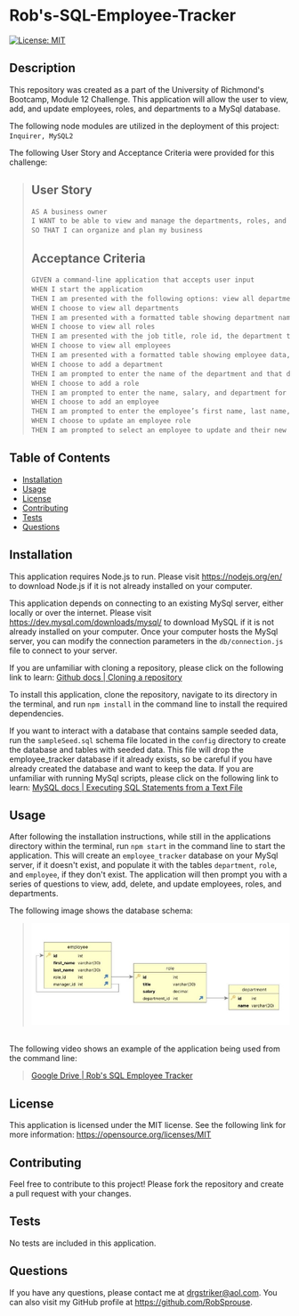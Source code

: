 # Rob's-SQL-Employee-Tracker

[![License: MIT](https://img.shields.io/badge/License-MIT-yellow.svg)](https://opensource.org/licenses/MIT)

## Description

This repository was created as a part of the University of Richmond's Bootcamp, Module 12 Challenge. This application will allow the user to view, add, and update employees, roles, and departments to a MySql database.

The following node modules are utilized in the deployment of this project:
`Inquirer, MySQL2`

The following User Story and Acceptance Criteria were provided for this challenge:

> ## User Story
>
> ```md
> AS A business owner
> I WANT to be able to view and manage the departments, roles, and employees in my company
> SO THAT I can organize and plan my business
> ```
>
> ## Acceptance Criteria
>
> ```md
> GIVEN a command-line application that accepts user input
> WHEN I start the application
> THEN I am presented with the following options: view all departments, view all roles, view all employees, add a department, add a role, add an employee, and update an employee role
> WHEN I choose to view all departments
> THEN I am presented with a formatted table showing department names and department ids
> WHEN I choose to view all roles
> THEN I am presented with the job title, role id, the department that role belongs to, and the salary for that role
> WHEN I choose to view all employees
> THEN I am presented with a formatted table showing employee data, including employee ids, first names, last names, job titles, departments, salaries, and managers that the employees >report to
> WHEN I choose to add a department
> THEN I am prompted to enter the name of the department and that department is added to the database
> WHEN I choose to add a role
> THEN I am prompted to enter the name, salary, and department for the role and that role is added to the database
> WHEN I choose to add an employee
> THEN I am prompted to enter the employee’s first name, last name, role, and manager, and that employee is added to the database
> WHEN I choose to update an employee role
> THEN I am prompted to select an employee to update and their new role and this information is updated in the database
> ```

## Table of Contents

-    [Installation](#installation)
-    [Usage](#usage)
-    [License](#license)
-    [Contributing](#contributing)
-    [Tests](#tests)
-    [Questions](#questions)

## Installation

This application requires Node.js to run. Please visit https://nodejs.org/en/ to download Node.js if it is not already installed on your computer.

This application depends on connecting to an existing MySql server, either locally or over the internet. Please visit https://dev.mysql.com/downloads/mysql/ to download MySQL if it is not already installed on your computer. Once your computer hosts the MySql server, you can modify the connection parameters in the `db/connection.js` file to connect to your server.

If you are unfamiliar with cloning a repository, please click on the following link to learn: [Github docs | Cloning a repository](https://docs.github.com/en/repositories/creating-and-managing-repositories/cloning-a-repository)

To install this application, clone the repository, navigate to its directory in the terminal, and run `npm install` in the command line to install the required dependencies.

If you want to interact with a database that contains sample seeded data, run the `sampleSeed.sql` schema file located in the `config` directory to create the database and tables with seeded data. This file will drop the employee_tracker database if it already exists, so be careful if you have already created the database and want to keep the data. If you are unfamiliar with running MySql scripts, please click on the following link to learn: [MySQL docs | Executing SQL Statements from a Text File](https://dev.mysql.com/doc/refman/8.0/en/mysql-batch-commands.html)

## Usage

After following the installation instructions, while still in the applications directory within the terminal, run `npm start` in the command line to start the application. This will create an `employee_tracker` database on your MySql server, if it doesn't exist, and populate it with the tables `department`, `role`, and `employee`, if they don't exist. The application will then prompt you with a series of questions to view, add, delete, and update employees, roles, and departments.

The following image shows the database schema:

> <img src="screenshots/database schema.jpg">
</br>
The following video shows an example of the application being used from the command line:

>[Google Drive | Rob's SQL Employee Tracker](https://drive.google.com/file/d/157xKsfaev9dZBYycIAMsoV2T2weddooR/view?usp=sharing)

## License

This application is licensed under the MIT license. See the following link for more information: https://opensource.org/licenses/MIT

## Contributing

Feel free to contribute to this project! Please fork the repository and create a pull request with your changes.

## Tests

No tests are included in this application.

## Questions

If you have any questions, please contact me at drgstriker@aol.com. You can also visit my GitHub profile at https://github.com/RobSprouse.
